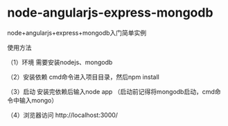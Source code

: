 # node-angularjs-express-mongodb
node+angularjs+express+mongodb入门简单实例

使用方法

（1）环境
需要安装nodejs、mongodb

（2）安装依赖
cmd命令进入项目目录，然后npm install

（3）启动
安装完依赖后输入node app （启动前记得将mongodb启动，cmd命令中输入mongo）

（4）浏览器访问 http://localhost:3000/
